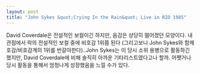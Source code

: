 ```yaml
---
layout: post
title: "John Sykes &quot;Crying In the Rain&quot; Live in RIO 1985"
---
```


David Coverdale은 전설적인 보컬이긴 하지만, 음감은 상당히 떨어졌던 모양이다. 내 관점에서 락의 전설적인 보컬 중에 비호감 1위쯤 된다 (그리고보니 John Sykes와 함께 호감/비호감계의 1위를 번갈아한다)..John Sykes는 이 당시 소위 용병으로 활동하긴 했지만, David Coverdale에 비해 솔직히 아까운 기타리스트였다고나 할까. 어쨋거나 당시 활동을 통해서 엄청나게 성장했음을 느낄 수가 있다.



